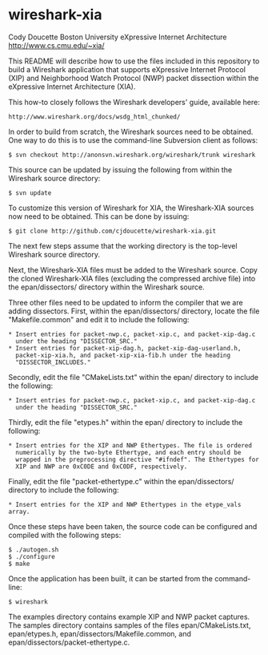 wireshark-xia
============

Cody Doucette
Boston University
eXpressive Internet Architecture
http://www.cs.cmu.edu/~xia/

This README will describe how to use the files included in this repository to build a Wireshark application that supports eXpressive Internet Protocol (XIP) and Neighborhood Watch Protocol (NWP) packet dissection within the eXpressive Internet Architecture (XIA).

This how-to closely follows the Wireshark developers' guide, available here:

	http://www.wireshark.org/docs/wsdg_html_chunked/

In order to build from scratch, the Wireshark sources need to be obtained. One way to do this is to use the command-line Subversion client as follows:

	$ svn checkout http://anonsvn.wireshark.org/wireshark/trunk wireshark

This source can be updated by issuing the following from within the Wireshark source directory:

	$ svn update

To customize this version of Wireshark for XIA, the Wireshark-XIA sources now need to be obtained. This can be done by issuing:

	$ git clone http://github.com/cjdoucette/wireshark-xia.git

The next few steps assume that the working directory is the top-level Wireshark source directory.

Next, the Wireshark-XIA files must be added to the Wireshark source. Copy the cloned Wireshark-XIA files (excluding the compressed archive file) into the epan/dissectors/ directory within the Wireshark source. 

Three other files need to be updated to inform the compiler that we are adding dissectors. First, within the epan/dissectors/ directory, locate the file "Makefile.common" and edit it to include the following:

	* Insert entries for packet-nwp.c, packet-xip.c, and packet-xip-dag.c
	  under the heading "DISSECTOR_SRC."
	* Insert entries for packet-xip-dag.h, packet-xip-dag-userland.h,
	  packet-xip-xia.h, and packet-xip-xia-fib.h under the heading 
	  "DISSECTOR_INCLUDES."

Secondly, edit the file "CMakeLists.txt" within the epan/ directory to include the following:

	* Insert entries for packet-nwp.c, packet-xip.c, and packet-xip-dag.c
	  under the heading "DISSECTOR_SRC."

Thirdly, edit the file "etypes.h" within the epan/ directory to include the following:

	* Insert entries for the XIP and NWP Ethertypes. The file is ordered
	  numerically by the two-byte Ethertype, and each entry should be
	  wrapped in the preprocessing directive "#ifndef". The Ethertypes for
	  XIP and NWP are 0xC0DE and 0xC0DF, respectively.

Finally, edit the file "packet-ethertype.c" within the epan/dissectors/ directory to include the following:

	* Insert entries for the XIP and NWP Ethertypes in the etype_vals array.

Once these steps have been taken, the source code can be configured and compiled with the following steps:

	$ ./autogen.sh
	$ ./configure
	$ make

Once the application has been built, it can be started from the command-line:

	$ wireshark

The examples directory contains example XIP and NWP packet captures. The samples directory contains samples of the files epan/CMakeLists.txt, epan/etypes.h, epan/dissectors/Makefile.common, and epan/dissectors/packet-ethertype.c.
